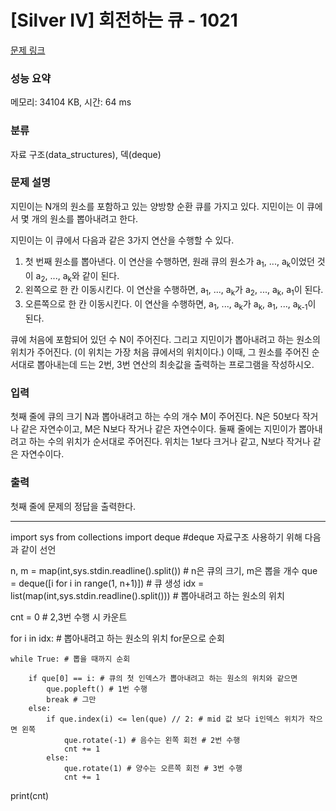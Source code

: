 # [Silver IV] 회전하는 큐 - 1021 

[문제 링크](https://www.acmicpc.net/problem/1021) 

### 성능 요약

메모리: 34104 KB, 시간: 64 ms

### 분류

자료 구조(data_structures), 덱(deque)

### 문제 설명

<p>지민이는 N개의 원소를 포함하고 있는 양방향 순환 큐를 가지고 있다. 지민이는 이 큐에서 몇 개의 원소를 뽑아내려고 한다.</p>

<p>지민이는 이 큐에서 다음과 같은 3가지 연산을 수행할 수 있다.</p>

<ol>
	<li>첫 번째 원소를 뽑아낸다. 이 연산을 수행하면, 원래 큐의 원소가 a<sub>1</sub>, ..., a<sub>k</sub>이었던 것이 a<sub>2</sub>, ..., a<sub>k</sub>와 같이 된다.</li>
	<li>왼쪽으로 한 칸 이동시킨다. 이 연산을 수행하면, a<sub>1</sub>, ..., a<sub>k</sub>가 a<sub>2</sub>, ..., a<sub>k</sub>, a<sub>1</sub>이 된다.</li>
	<li>오른쪽으로 한 칸 이동시킨다. 이 연산을 수행하면, a<sub>1</sub>, ..., a<sub>k</sub>가 a<sub>k</sub>, a<sub>1</sub>, ..., a<sub>k-1</sub>이 된다.</li>
</ol>

<p>큐에 처음에 포함되어 있던 수 N이 주어진다. 그리고 지민이가 뽑아내려고 하는 원소의 위치가 주어진다. (이 위치는 가장 처음 큐에서의 위치이다.) 이때, 그 원소를 주어진 순서대로 뽑아내는데 드는 2번, 3번 연산의 최솟값을 출력하는 프로그램을 작성하시오.</p>

### 입력 

 <p>첫째 줄에 큐의 크기 N과 뽑아내려고 하는 수의 개수 M이 주어진다. N은 50보다 작거나 같은 자연수이고, M은 N보다 작거나 같은 자연수이다. 둘째 줄에는 지민이가 뽑아내려고 하는 수의 위치가 순서대로 주어진다. 위치는 1보다 크거나 같고, N보다 작거나 같은 자연수이다.</p>

### 출력 

 <p>첫째 줄에 문제의 정답을 출력한다.</p>

---
import sys
from collections import deque #deque 자료구조 사용하기 위해 다음과 같이 선언

n, m = map(int,sys.stdin.readline().split()) # n은 큐의 크기, m은 뽑을 개수
que = deque([i for i in range(1, n+1)]) # 큐 생성
idx = list(map(int,sys.stdin.readline().split())) # 뽑아내려고 하는 원소의 위치

cnt = 0 # 2,3번 수행 시 카운트

for i in idx: # 뽑아내려고 하는 원소의 위치 for문으로 순회

    while True: # 뽑을 때까지 순회

        if que[0] == i: # 큐의 첫 인덱스가 뽑아내려고 하는 원소의 위치와 같으면
            que.popleft() # 1번 수행
            break # 그만
        else: 
            if que.index(i) <= len(que) // 2: # mid 값 보다 i인덱스 위치가 작으면 왼쪽
                que.rotate(-1) # 음수는 왼쪽 회전 # 2번 수행
                cnt += 1
            else:
                que.rotate(1) # 양수는 오른쪽 회전 # 3번 수행
                cnt += 1
print(cnt)
